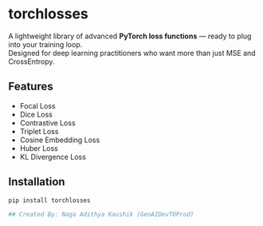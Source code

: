 # torchlosses

A lightweight library of advanced **PyTorch loss functions** — ready to plug into your training loop.  
Designed for deep learning practitioners who want more than just MSE and CrossEntropy.

##  Features
- Focal Loss
- Dice Loss
- Contrastive Loss
- Triplet Loss
- Cosine Embedding Loss
- Huber Loss
- KL Divergence Loss

##  Installation
```bash
pip install torchlosses

## Created By: Naga Adithya Kaushik (GenAIDevTOProd)
